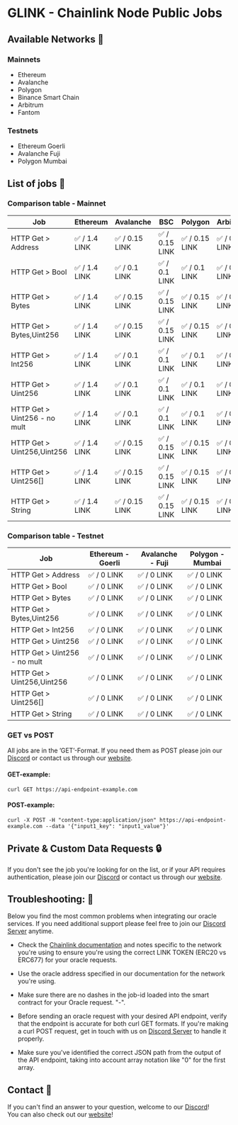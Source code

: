 # GLINK - Chainlink Node Public Jobs

## Available Networks :rocket:


### Mainnets

- Ethereum
- Avalanche
- Polygon
- Binance Smart Chain
- Arbitrum
- Fantom


### Testnets

- Ethereum Goerli
- Avalanche Fuji
- Polygon Mumbai


## List of jobs :steam_locomotive:

### Comparison table - Mainnet

| Job | Ethereum      | Avalanche     |BSC      |Polygon      |Arbitrum     |Fantrom      |
| --------------------------- | ---------------------------  |  ---------------------------  | ---------------------------  |  ---------------------------  | ---------------------------  | ---------------------------  |
| HTTP Get > Address            |✅ / 1.4 LINK  |✅ / 0.15 LINK    | ✅ / 0.15 LINK   | ✅ / 0.15 LINK   | ✅ / 0.1 LINK    | ✅ / 0.15 LINK    |
| HTTP Get > Bool            |✅ / 1.4 LINK  |✅ / 0.1 LINK    | ✅ / 0.1 LINK   | ✅ / 0.1 LINK   | ✅ / 0.1 LINK    | ✅ / 0.1 LINK    |
| HTTP Get > Bytes           |✅ / 1.4 LINK  |✅ / 0.15 LINK    | ✅ / 0.15 LINK   | ✅ / 0.15 LINK   |✅ / 0.1 LINK    |✅ / 0.15 LINK    |
| HTTP Get > Bytes,Uint256   |✅ / 1.4 LINK  |✅ / 0.15 LINK    | ✅ / 0.15 LINK   | ✅ / 0.15 LINK   |✅ / 0.1 LINK    |✅ / 0.15 LINK    |
| HTTP Get > Int256         |✅ / 1.4 LINK  |✅ / 0.1 LINK    | ✅ / 0.1 LINK    | ✅ / 0.1 LINK   |✅ / 0.1 LINK    |✅ / 0.1 LINK    |
| HTTP Get > Uint256         |✅ / 1.4 LINK  |✅ / 0.1 LINK    | ✅ / 0.1 LINK  | ✅ / 0.1 LINK   | ✅ / 0.1 LINK    | ✅ / 0.1 LINK    |
| HTTP Get > Uint256 - no mult |✅ / 1.4 LINK  |✅ / 0.1 LINK    | ✅ / 0.1 LINK  | ✅ / 0.1 LINK   | ✅ / 0.1 LINK    | ✅ / 0.1 LINK    |
| HTTP Get > Uint256,Uint256 |✅ / 1.4 LINK  |✅ / 0.15 LINK    | ✅ / 0.15 LINK   | ✅ / 0.15 LINK   |✅ / 0.1 LINK    |✅ / 0.15 LINK    |
| HTTP Get > Uint256[]       |✅ / 1.4 LINK  |✅ / 0.15 LINK    | ✅ / 0.15 LINK    | ✅ / 0.15 LINK   | ✅ / 0.1 LINK    | ✅ / 0.15 LINK    |
| HTTP Get > String           |✅ / 1.4 LINK  |✅ / 0.15 LINK    | ✅ / 0.15 LINK   | ✅ / 0.15 LINK   |✅ / 0.1 LINK    |✅ / 0.15 LINK    |

### Comparison table - Testnet

| Job                         | Ethereum - Goerli           | Avalanche - Fuji           | Polygon - Mumbai           |
| --------------------------- | ------           | ------           | ------           |
| HTTP Get > Address             | ✅ / 0 LINK   | ✅ / 0 LINK   |✅ / 0 LINK   |
| HTTP Get > Bool             | ✅ / 0 LINK   | ✅ / 0 LINK   |✅ / 0 LINK   |
| HTTP Get > Bytes            | ✅ / 0 LINK   | ✅ / 0 LINK   |✅ / 0 LINK   |
| HTTP Get > Bytes,Uint256          | ✅ / 0 LINK   | ✅ / 0 LINK   |✅ / 0 LINK   |
| HTTP Get > Int256             | ✅ / 0 LINK   | ✅ / 0 LINK   |✅ / 0 LINK   |
| HTTP Get > Uint256          | ✅ / 0 LINK   | ✅ / 0 LINK  |✅ / 0 LINK   |
| HTTP Get > Uint256 - no mult         | ✅ / 0 LINK   | ✅ / 0 LINK  |✅ / 0 LINK   |
| HTTP Get > Uint256,Uint256  | ✅ / 0 LINK   | ✅ / 0 LINK   |✅ / 0 LINK   |
| HTTP Get > Uint256[]        | ✅ / 0 LINK   | ✅ / 0 LINK    |✅ / 0 LINK   |
| HTTP Get > String             | ✅ / 0 LINK   | ✅ / 0 LINK   |✅ / 0 LINK   |

### GET vs POST

All jobs are in the ’GET’-Format. If you need them as POST please join our [Discord](https://discord.gg/a69JjGd3y6) or contact us through our [website](https://www.glink.solutions).

#### GET-example: 
```
curl GET https://api-endpoint-example.com
```
#### POST-example: 
```
curl -X POST -H "content-type:application/json" https://api-endpoint-example.com --data '{"input1_key": "input1_value"}'
```

## Private & Custom Data Requests 	:lock:

If you don't see the job you're looking for on the list, or if your API requires authentication, please join our [Discord](https://discord.gg/a69JjGd3y6) or contact us through our [website](https://www.glink.solutions).

## Troubleshooting: :nut_and_bolt:

Below you find the most common problems when integrating our oracle services. If you need additional support please feel free to join our [Discord Server](https://discord.gg/a69JjGd3y6) anytime. 

+ Check the [Chainlink documentation](https://docs.chain.link/resources/link-token-contracts/) and notes specific to the network you're using to ensure you're using the correct LINK TOKEN (ERC20 vs ERC677) for your oracle requests.

+ Use the oracle address specified in our documentation for the network you're using.

+ Make sure there are no dashes in the job-id loaded into the smart contract for your Oracle request. "-".

+ Before sending an oracle request with your desired API endpoint, verify that the endpoint is accurate for both curl GET formats. If you're making a curl POST request, get in touch with us on [Discord Server](https://discord.gg/a69JjGd3y6) to handle it properly.

+ Make sure you've identified the correct JSON path from the output of the API endpoint, taking into account array notation like "0" for the first array.


## Contact :iphone:

If you can't find an answer to your question, welcome to our [Discord](https://discord.gg/a69JjGd3y6)!  
You can also check out our [website](https://www.glink.solutions)!
